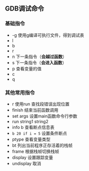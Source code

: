 ## GDB调试命令
### 基础指令
- -g 使用g编译可执行文件，得到调试表
- l
- b
- r
- n 下一条指令（**会越过函数**）
- s 下一条指令（**会进入函数**）
- p 查看变量的值
- c
- q
### 其他常用指令
- r 使用run 查找段错误出现位置
- finish 结束当前函数调用
- set args 设置main函数命令行参数
- run string1 string2
- info b 查看断点信息表
- `b 20 if i = 5` 设置条件断点
- ptype 查看变量类型
- bt 列出当前程序正存活着的栈帧
- frame 根据栈帧切换栈帧
- display 设置跟踪变量
- undisplay 取消
